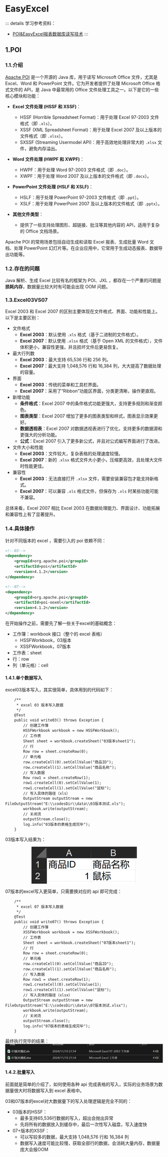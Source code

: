 # EasyExcel

::: details 学习参考资料：

- [POI&EasyExcel报表数据库读写技术](https://www.bilibili.com/video/BV1cG411M7ut)
  :::

## 1.POI

### 1.1.介绍

[Apache POI](https://poi.apache.org/index.html) 是一个开源的 Java 库，用于读写 Microsoft Office 文件，尤其是 Excel、Word 和
PowerPoint 文件。它为开发者提供了处理
Microsoft Office 格式文件的 API，是 Java 中最常用的 Office 文件处理工具之一。以下是它的一些核心模块和功能：

- **Excel 文件处理 (HSSF 和 XSSF)**：
    - HSSF (Horrible Spreadsheet Format)：用于处理 Excel 97-2003 文件格式（即 `.xls`）。
    - XSSF (XML Spreadsheet Format)：用于处理 Excel 2007 及以上版本的文件格式（即 `.xlsx`）。
    - SXSSF (Streaming Usermodel API)：用于高效地处理非常大的 `.xlsx` 文件，避免内存溢出。

- **Word 文件处理 (HWPF 和 XWPF)**：
    - HWPF：用于处理 Word 97-2003 文件格式（即 `.doc`）。
    - XWPF：用于处理 Word 2007 及以上版本的文件格式（即 `.docx`）。

- **PowerPoint 文件处理 (HSLF 和 XSLF)**：
    - HSLF：用于处理 PowerPoint 97-2003 文件格式（即 `.ppt`）。
    - XSLF：用于处理 PowerPoint 2007 及以上版本的文件格式（即 `.pptx`）。

- **其他文件类型**：
    - 提供了一些支持处理图形、超链接、批注等其他内容的 API，适用于复杂的 Office 文档场景。

Apache POI 的常用场景包括自动生成和读取 Excel 报表、生成批量 Word 文档、处理 PowerPoint 幻灯片等。在企业应用中，它常用于生成动态报表、数据导出功能等。

### 1.2.存在的问题

Java 解析、生成 Excel 比较有名的框架为 POI、JXL ，都存在一个严重的问题是**损耗内存**，数据量比较大时有可能会出现 OOM 问题。

### 1.3.Excel03VS07

Excel 2003 和 Excel 2007 的区别主要体现在文件格式、界面、功能和性能上。以下是主要区别：

- 文件格式
    - **Excel 2003**：默认使用 `.xls` 格式（基于二进制的文件格式）。
    - **Excel 2007**：默认使用 `.xlsx` 格式（基于 Open XML 的文件格式），文件体积更小，兼容性更强，并且损坏文件后更易恢复。
- 最大行列数
    - **Excel 2003**：最大支持 65,536 行和 256 列。
    - **Excel 2007**：最大支持 1,048,576 行和 16,384 列，大大提高了数据处理的容量。
- 界面
    - **Excel 2003**：传统的菜单和工具栏界面。
    - **Excel 2007**：采用了“Ribbon”功能区界面，分类更清晰，操作更直观。
- 新增功能
    - **条件格式**：Excel 2007 中的条件格式功能更强大，支持更多规则和渐变颜色。
    - **图表类型**：Excel 2007 增加了更多的图表类型和样式，图表显示效果更好。
    - **数据透视表**：Excel 2007 对数据透视表进行了优化，支持更多的数据源和更强大的分析功能。
    - **公式**：Excel 2007 引入了更多新公式，并且对公式编写界面进行了改进。
- 文件大小和性能
    - **Excel 2003**：文件较大，复杂表格的处理速度较慢。
    - **Excel 2007**：新的 `.xlsx` 格式文件大小更小，压缩更高效，且处理大文件时性能更佳。
- 兼容性
    - **Excel 2003**：无法直接打开 `.xlsx` 文件，需要安装兼容包才能支持新格式。
    - **Excel 2007**：可以兼容 `.xls` 格式文件，但保存为 `.xls` 时某些功能可能不兼容。

总体来看，Excel 2007 相比 Excel 2003 在数据处理能力、界面设计、功能拓展和兼容性上有了显著提升。

### 1.4.具体操作

针对不同版本的 excel ，需要引入的 poi 依赖不同：

```xml
<!--03-->
<dependency>
    <groupId>org.apache.poi</groupId>
    <artifactId>poi</artifactId>
    <version>4.1.2</version>
</dependency>
```

```xml
<!--07-->
<dependency>
    <groupId>org.apache.poi</groupId>
    <artifactId>poi-ooxml</artifactId>
    <version>4.1.2</version>
</dependency>
```

在开始操作之前，需要先了解一些关于excel的基础概念：

- 工作簿：workbook 接口（整个的 excel 表格）
    - HSSFWorkbook，03版本
    - XSSFWorkbook，07版本
- 工作表：sheet
- 行：row
- 列（单元格）：cell

#### 1.4.1.单个数据写入

excel03版本写入，其实很简单，具体用到的代码如下：

```java:line-numbers
    /**
     * excel 03 版本写入数据
     */
    @Test
    public void write03() throws Exception {
        // 创建工作簿
        HSSFWorkbook workbook = new HSSFWorkbook();
        // 工作表
        Sheet sheet = workbook.createSheet("03版本sheet1");
        // 行
        Row row = sheet.createRow(0);
        // 单元格
        row.createCell(0).setCellValue("商品ID");
        row.createCell(1).setCellValue("商品名称");
        // 写入数据
        Row row1 = sheet.createRow(1);
        row1.createCell(0).setCellValue(1);
        row1.createCell(1).setCellValue("鼠标");
        // 写入具体的路径（xls）
        OutputStream outputStream = new FileOutputStream("E:\\codesDir\\data\\03版本测试.xls");
        workbook.write(outputStream);
        // 关闭流
        outputStream.close();
        log.info("03版本的表格生成完毕");
    }
```

03版本写入结果为：

<img src="./imgs/EasyExcel/img.png" alt="03版本测试结果" style="display: block; margin: 0 auto; zoom: 50%">

07版本的excel写入更简单，只需要换对应的 api 即可完成：

```java:line-numbers
    /**
     * excel 07 版本写入数据
     */
    @Test
    public void write07() throws Exception {
        // 创建工作簿
        XSSFWorkbook workbook = new XSSFWorkbook();
        // 工作表
        Sheet sheet = workbook.createSheet("07版本sheet1");
        // 行
        Row row = sheet.createRow(0);
        // 单元格
        row.createCell(0).setCellValue("商品ID");
        row.createCell(1).setCellValue("商品名称");
        // 写入数据
        Row row1 = sheet.createRow(1);
        row1.createCell(0).setCellValue(1);
        row1.createCell(1).setCellValue("鼠标");
        // 写入具体的路径（xlsx）
        OutputStream outputStream = new FileOutputStream("E:\\codesDir\\data\\07版本测试.xlsx");
        workbook.write(outputStream);
        // 关闭流
        outputStream.close();
        log.info("07版本的表格生成完毕");
    }
```

最终执行完毕的结果：
<img src="./imgs/EasyExcel/img_1.png" alt="最终结果" style="display: block; margin: 0 auto; zoom: 70%">

#### 1.4.2.批量写入

前面就是简单的介绍了，如何使用各种 api 完成表格的写入，实际的业务场景为数据量很大时将数据写入到 excel 表格中。

03和07版本的excel对大数据量下的写入处理逻辑是完全不同的：

- 03版本的HSSF：
    - 最多支持65,536行数据的写入，超出会抛出异常
    - 先将所有的数据放入到缓存中，最后一次性写入磁盘，写入速度快
- 07+版本的XSSF：
    - 可以写较多的数据，最大支持 1,048,576 行和 16,384 列
    - 数据写入速度可能比较慢，获取全部行的数据，会消耗大量内存，数据量庞大会报OOM

